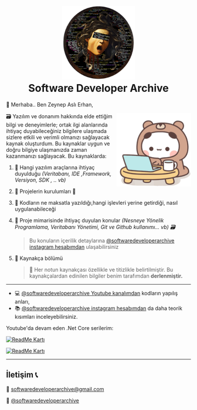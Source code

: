 <h1 align="center">
  <br>
  <a href="https://github.com/zeynepaslierhan/.NetCoreArchive"><img src="https://github.com/zeynepaslierhan/zeynepaslierhan/blob/main/img/Logo.png" alt="SoftwareDeveloperArchive" width="200"></a>
  <br>
  Software Developer Archive 
  <br>
</h1>

:wave: Merhaba.. Ben Zeynep Aslı Erhan,

<img src="https://github.com/zeynepaslierhan/zeynepaslierhan/blob/main/img/gifs/BanaBenziyor.gif" align="right" height="200">

🗃 Yazılım ve donanım hakkında elde ettiğim bilgi ve deneyimlerle; ortak ilgi alanlarında ihtiyaç duyabileceğiniz bilgilere ulaşmada sizlere etkili ve verimli olmanızı sağlayacak kaynak oluşturdum. Bu kaynaklar uygun ve doğru bilgiye ulaşmanızda zaman kazanmanızı sağlayacak. Bu kaynaklarda:

1. 📌 Hangi yazılım araçlarına ihtiyaç duyulduğu *(Veritabanı, IDE ,Framework, Versiyon, SDK , .. vb)*
2. 📌 Projelerin kurulumları 🔧
3. 📌 Kodların ne maksatla yazıldığı,hangi işlevleri yerine getirdiği, nasıl uygulanabileceği
4. 📌 Proje mimarisinde ihtiyaç duyulan konular *(Nesneye Yönelik Programlama, Veritabanı Yönetimi, Git ve Github kullanımı... vb) 🗃️*
  
     > Bu konuların içerilik detaylarına [@softwaredeveloperarchive instagram hesabımdan](https://www.instagram.com/softwaredeveloperarchive/) ulaşabilirsiniz

5. 📌 Kaynakça bölümü

    > 🚨  Her notun kaynakçası özellikle ve titizlikle belirtilmiştir. Bu kaynakçalardan edinilen bilgiler benim tarafımdan **derlenmiştir.** 

---

* 💻 [@softwaredeveloperarchive Youtube kanalımdan](https://www.youtube.com/channel/UCjyA7k3irGFgjYkuH-QVhfw/featured) kodların yapılış anları, 
* 📚 [@softwaredeveloperarchive instagram hesabımdan](https://www.instagram.com/softwaredeveloperarchive/) da daha teorik kısımları inceleyebilirsiniz.




Youtube'da devam eden .Net Core serilerim:

[![ReadMe Kartı](https://github-readme-stats.vercel.app/api/pin/?username=zeynepaslierhan&repo=.NetCorePractices)](https://github.com/zeynepaslierhan/.NetCorePractices)

[![ReadMe Kartı](https://github-readme-stats.vercel.app/api/pin/?username=zeynepaslierhan&repo=.NetCoreArchive)](https://github.com/zeynepaslierhan/.NetCoreArchive)

---
## İletişim :telephone_receiver:

:e-mail:  softwaredeveloperarchive@gmail.com

:iphone: [@softwaredeveloperarchive](https://www.instagram.com/softwaredeveloperarchive/)
